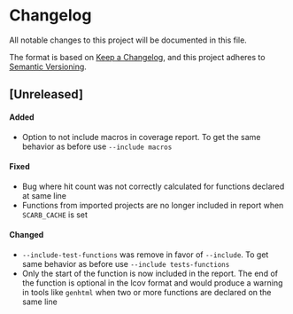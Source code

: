 # Changelog

All notable changes to this project will be documented in this file.

The format is based on [Keep a Changelog](https://keepachangelog.com/en/1.1.0/),
and this project adheres to [Semantic Versioning](https://semver.org/spec/v2.0.0.html).

## [Unreleased]

#### Added

- Option to not include macros in coverage report. To get the same behavior as before use `--include macros`

#### Fixed

- Bug where hit count was not correctly calculated for functions declared at same line
- Functions from imported projects are no longer included in report when `SCARB_CACHE` is set

#### Changed

- `--include-test-functions` was remove in favor of `--include`. To get same behavior as before
  use `--include tests-functions`
- Only the start of the function is now included in the report. The end of the function is optional in the lcov format
  and would produce a warning in tools like `genhtml` when two or more functions are declared on the same line
